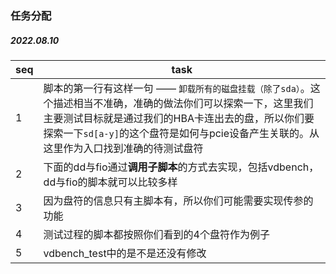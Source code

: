 ### 任务分配

##### 2022.08.10
seq|task
-|-
1|脚本的第一行有这样一句 —— `卸载所有的磁盘挂载（除了sda）`。这个描述相当不准确，准确的做法你们可以探索一下，这里我们主要测试目标就是通过我们的HBA卡连出去的盘，所以你们要探索一下`sd[a-y]`的这个盘符是如何与pcie设备产生关联的。从这里作为入口找到准确的待测试盘符
2|下面的dd与fio通过**调用子脚本**的方式去实现，包括vdbench，dd与fio的脚本就可以比较多样
3|因为盘符的信息只有主脚本有，所以你们可能需要实现传参的功能
4|测试过程的脚本都按照你们看到的4个盘符作为例子
5|vdbench_test中的是不是还没有修改